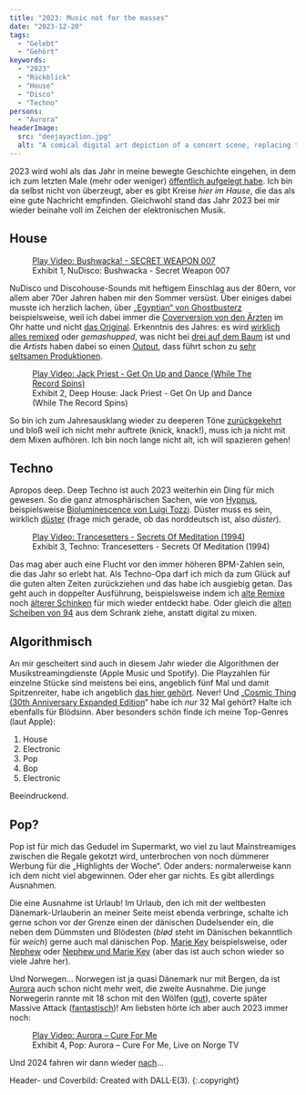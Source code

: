 ```yaml
---
title: "2023: Music not for the masses"
date: "2023-12-20"
tags:
  - "Gelebt"
  - "Gehört"
keywords:
  - "2023"
  - "Rückblick"
  - "House"
  - "Disco"
  - "Techno"
persons:
  - "Aurora"
headerImage:
  src: "deejayaction.jpg"
  alt: "A comical digital art depiction of a concert scene, replacing the band with a deejay. The foreground features a diverse crowd of people, including Caucasian, Hispanic, Black, and Asian individuals, with an equal mix of men and women. They are humorously holding up oversized smartphones, with exaggerated expressions of excitement. In the background, a single deejay is at a turntable, depicted in a whimsical, exaggerated style, surrounded by playful, bright lights and comical stage effects. The overall atmosphere is lively and filled with a sense of fun and lightheartedness typical of a comic illustration."
---
```


2023 wird wohl als das Jahr in meine bewegte Geschichte eingehen, in dem ich zum letzten Male (mehr oder weniger) [öffentlich aufgelegt habe](https://www.mixcloud.com/OgeeTheOldie/live-hafenbahnhof-altona-september-2023/). Ich bin da selbst nicht von überzeugt, aber es gibt Kreise _hier im Hause_, die das als eine gute Nachricht empfinden. Gleichwohl stand das Jahr 2023 bei mir wieder beinahe voll im Zeichen der elektronischen Musik.

## House

<figure><lite-youtube videoid="G_Eeg3BFyZ8" style="background-image:url('https://couchblog.de/img/CjIkpch6BI-400.jpeg');"><a href="https://www.youtube.com/watch?v=G_Eeg3BFyZ8" class="lty-playbtn" title="Play Video"><span class="lyt-visually-hidden">Play Video: Bushwacka! - SECRET WEAPON 007</span></a></lite-youtube><figcaption>Exhibit 1, NuDisco: Bushwacka - Secret Weapon 007</figcaption></figure>

NuDisco und Discohouse-Sounds mit heftigem Einschlag aus der 80ern, vor allem aber 70er Jahren haben mir den Sommer versüst. Über einiges dabei musste ich herzlich lachen, über [„Egyptian“ von Ghostbusterz](https://www.youtube.com/watch?v=iel56o_L7m8) beispielsweise, weil ich dabei immer die [Coverversion von den Ärzten](https://www.youtube.com/watch?v=6rD7ytG7Y9Y) im Ohr hatte und nicht [das Original](https://www.youtube.com/watch?v=Cv6tuzHUuuk). Erkenntnis des Jahres: es wird [wirklich alles remixed](https://raw-artes.bandcamp.com/track/fleetwood-mac-little-lies-raw-artes-edit) oder _gemashupped_, was nicht bei [drei auf dem Baum](https://raw-artes.bandcamp.com/) ist und die _Artists_ haben dabei so einen [Output](https://hlynur.bandcamp.com/), dass führt schon zu [sehr seltsamen Produktionen](https://davidkust.bandcamp.com/album/trio-da-da-da-david-kust-remix).

<figure><lite-youtube videoid="fuTaN0JmRAo" style="background-image:url('https://couchblog.de/img/CjIkpch6BI-400.jpeg');"><a href="https://www.youtube.com/watch?v=fuTaN0JmRAo" class="lty-playbtn" title="Play Video"><span class="lyt-visually-hidden">Play Video: Jack Priest - Get On Up and Dance (While The Record Spins)</span></a></lite-youtube><figcaption>Exhibit 2, Deep House: Jack Priest - Get On Up and Dance (While The Record Spins)</figcaption></figure>

So bin ich zum Jahresausklang wieder zu deeperen Töne [zurückgekehrt](https://couchblog.de/blog/2023/10/09/dance-while-the-record-spins/) und bloß weil ich nicht mehr auftrete (knick, knack!), muss ich ja nicht mit dem Mixen aufhören. Ich bin noch lange nicht alt, ich will spazieren gehen!

## Techno

Apropos deep. Deep Techno ist auch 2023 weiterhin ein Ding für mich gewesen. So die ganz atmosphärischen Sachen, wie von [Hypnus](https://hypnus.bandcamp.com/), beispielsweise [Bioluminescence von Luigi Tozzi](https://hypnus.bandcamp.com/track/bioluminescence). Düster muss es sein, wirklich [düster](https://freundderfamilie.bandcamp.com/track/das-klaster) (frage mich gerade, ob das norddeutsch ist, also _düster_). 

<figure><lite-youtube videoid="vsFWT8yR3bg" style="background-image:url('https://couchblog.de/img/CjIkpch6BI-400.jpeg');"><a href="https://www.youtube.com/watch?v=vsFWT8yR3bg" class="lty-playbtn" title="Play Video"><span class="lyt-visually-hidden">Play Video: Trancesetters - Secrets Of Meditation (1994)</span></a></lite-youtube><figcaption>Exhibit 3, Techno: Trancesetters - Secrets Of Meditation (1994)</figcaption></figure>

Das mag aber auch eine Flucht vor den immer höheren BPM-Zahlen sein, die das Jahr so erlebt hat. Als Techno-Opa darf ich mich da zum Glück auf die guten alten Zeiten zurückziehen und das habe ich ausgiebig getan. Das geht auch in doppelter Ausführung, beispielsweise indem ich [alte Remixe](https://www.youtube.com/watch?v=9Z0SOZE-lPg) noch [älterer Schinken](https://www.youtube.com/watch?v=RsrdANlEz8I) für mich wieder entdeckt habe. Oder gleich die [alten Scheiben von 94](https://www.youtube.com/watch?v=6RogMtDT9F4) aus dem Schrank ziehe, anstatt digital zu mixen.

## Al­go­rith­misch

An mir gescheitert sind auch in diesem Jahr wieder die Algorithmen der Musikstreamingdienste (Apple Music und Spotify). Die Playzahlen für einzelne Stücke sind meistens bei eins, angeblich fünf Mal und damit Spitzenreiter, habe ich angeblich [das hier gehört](https://www.youtube.com/watch?v=B1TrU_XGqqA). Never! Und „[Cosmic Thing (30th Anniversary Expanded Edition](https://music.apple.com/de/album/cosmic-thing-30th-anniversary-expanded-edition/1464527564)“ habe ich _nur_ 32 Mal gehört? Halte ich ebenfalls für Blödsinn. Aber besonders schön finde ich meine Top-Genres (laut Apple):

1. House
2. Electronic
3. Pop
4. Bop
5. Electronic

Beeindruckend.

## Pop?

Pop ist für mich das Gedudel im Supermarkt, wo viel zu laut Mainstreamiges zwischen die Regale gekotzt wird, unterbrochen von noch dümmerer Werbung für die „Highlights der Woche“. Oder anders: normalerweise kann ich dem nicht viel abgewinnen. Oder eher gar nichts. Es gibt allerdings Ausnahmen. 

Die eine Ausnahme ist Urlaub! Im Urlaub, den ich mit der weltbesten Dänemark-Urlauberin an meiner Seite meist ebenda verbringe, schalte ich gerne schon vor der Grenze einen der dänischen Dudelsender ein, die neben dem Dümmsten und Blödesten (_blød_ steht im Dänischen bekanntlich für _weich_) gerne auch mal dänischen Pop. [Marie Key](https://www.youtube.com/watch?v=RWMEVhQo1Bc) beispielsweise, oder [Nephew](https://www.youtube.com/watch?v=tyzs_wwgs-M) oder [Nephew und Marie Key](https://www.youtube.com/watch?v=uabDFDmxaNk) (aber das ist auch schon wieder so viele Jahre her).

Und Norwegen… Norwegen ist ja quasi Dänemark nur mit Bergen, da ist [Aurora](https://www.youtube.com/watch?v=_kVSFFaD5io) auch schon nicht mehr weit, die zweite Ausnahme. Die junge Norwegerin rannte mit 18 schon mit den Wölfen ([gut](https://www.youtube.com/watch?v=wkaBD6CBrA0)), coverte später Massive Attack ([fantastisch](https://www.youtube.com/watch?v=GPTY6l_PX5k))! Am liebsten hörte ich aber auch 2023 immer noch:

<figure><lite-youtube videoid="BpV-eAhUWxk" style="background-image:url('https://couchblog.de/img/CjIkpch6BI-400.jpeg');"><a href="https://youtu.be/BpV-eAhUWxk?si=iN7ag1VZED5aryQy" class="lty-playbtn" title="Play Video"><span class="lyt-visually-hidden">Play Video: Aurora – Cure For Me</span></a></lite-youtube><figcaption>Exhibit 4, Pop: Aurora – Cure For Me, Live on Norge TV</figcaption></figure>

Und 2024 fahren wir dann wieder [nach](https://www.youtube.com/watch?v=fplqfp2SQek)… 

Header- und Coverbild: Created with DALL·E(3). {:.copyright}